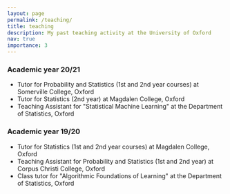 ```yaml
---
layout: page
permalink: /teaching/
title: teaching
description: My past teaching activity at the University of Oxford 
nav: true
importance: 3
---
```


### Academic year 20/21


- Tutor for Probability and Statistics (1st and 2nd year courses) at Somerville College, Oxford
- Tutor for Statistics (2nd year) at Magdalen College, Oxford
- Teaching Assistant for "Statistical Machine Learning" at the Department of Statistics, Oxford

### Academic year 19/20

- Tutor for Statistics (1st and 2nd year courses) at Magdalen College, Oxford
- Teaching Assistant for Probability and Statistics (1st and 2nd year) at Corpus Christi College, Oxford 
- Class tutor for "Algorithmic Foundations of Learning" at the Department of Statistics, Oxford 

